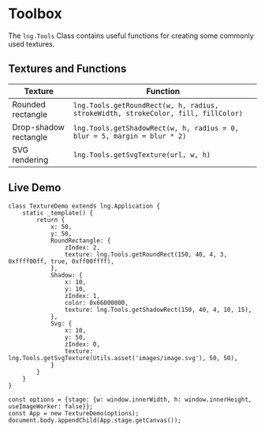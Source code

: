 # Toolbox


The `lng.Tools` Class contains useful functions for creating some commonly used textures.

## Textures and Functions

| Texture | Function |
|---|---|
| Rounded rectangle | `lng.Tools.getRoundRect(w, h, radius, strokeWidth, strokeColor, fill, fillColor)` |
| Drop-shadow rectangle | `lng.Tools.getShadowRect(w, h, radius = 0, blur = 5, margin = blur * 2)` |
| SVG rendering | `lng.Tools.getSvgTexture(url, w, h)` |


## Live Demo


```
class TextureDemo extends lng.Application {
    static _template() {
        return {
            x: 50,
            y: 50,
            RoundRectangle: {
                zIndex: 2,
                texture: lng.Tools.getRoundRect(150, 40, 4, 3, 0xffff00ff, true, 0xff00ffff),
            },
            Shadow: {
                x: 10,
                y: 10,
                zIndex: 1,
                color: 0x66000000,
                texture: lng.Tools.getShadowRect(150, 40, 4, 10, 15),
            },
            Svg: {
                x: 10,
                y: 50,
                zIndex: 0,
                texture: lng.Tools.getSvgTexture(Utils.asset('images/image.svg'), 50, 50),
            }
        }
    }
}

const options = {stage: {w: window.innerWidth, h: window.innerHeight, useImageWorker: false}};
const App = new TextureDemo(options);
document.body.appendChild(App.stage.getCanvas());
```
